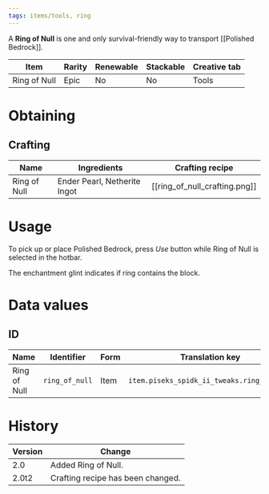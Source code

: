 ```yaml
---
tags: items/tools, ring
---
```


A **Ring of Null** is one and only survival-friendly way to transport [[Polished Bedrock]].

| Item         | Rarity | Renewable | Stackable | Creative tab |
| ------------ | ------ | --------- | --------- | ------------ |
| Ring of Null | Epic   | No        | No        | Tools      |

# Obtaining
## Crafting

| Name         | Ingredients                  | Crafting recipe               |
| ------------ | ---------------------------- | ----------------------------- |
| Ring of Null | Ender Pearl, Netherite Ingot | [[ring_of_null_crafting.png]] |

# Usage

To pick up or place Polished Bedrock, press _Use_ button while Ring of Null is selected in the hotbar.

The enchantment glint indicates if ring contains the block.

# Data values
## ID

| Name         | Identifier     | Form | Translation key                            |
| ------------ | -------------- | ---- | ------------------------------------------ |
| Ring of Null | `ring_of_null` | Item | `item.piseks_spidk_ii_tweaks.ring_of_null` |

# History

| Version | Change                            |
| ------- | --------------------------------- |
| 2.0     | Added Ring of Null.               |
| 2.0t2   | Crafting recipe has been changed. |